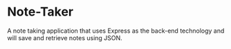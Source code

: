 # Note-Taker
A note taking application that uses Express as the back-end technology and will save and retrieve notes using JSON.
